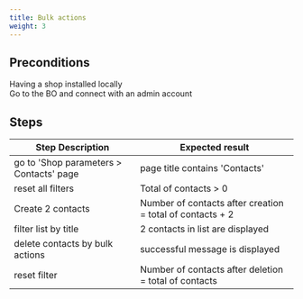 ```yaml
---
title: Bulk actions
weight: 3
---
```


## Preconditions

Having a shop installed locally\
Go to the BO and connect with an admin account
## Steps
| Step Description | Expected result |
| ----- | ----- |
| go to 'Shop parameters > Contacts' page | page title contains 'Contacts' |
| reset all filters | Total of contacts > 0 |
| Create 2 contacts | Number of contacts after creation = total of contacts + 2 |
| filter list by title | 2 contacts in list are displayed |
| delete contacts by bulk actions | successful message is displayed |
| reset filter | Number of contacts after deletion = total of contacts |
